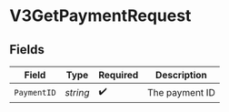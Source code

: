 # V3GetPaymentRequest


## Fields

| Field              | Type               | Required           | Description        |
| ------------------ | ------------------ | ------------------ | ------------------ |
| `PaymentID`        | *string*           | :heavy_check_mark: | The payment ID     |
